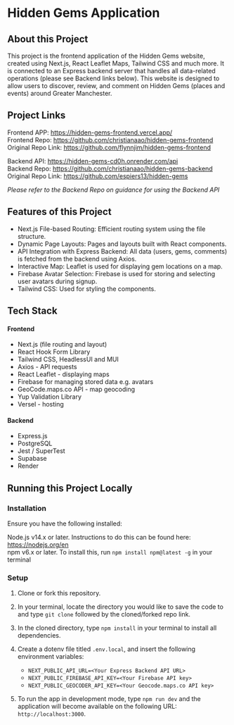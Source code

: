 # Hidden Gems Application

## About this Project

This project is the frontend application of the Hidden Gems website, created using Next.js, React Leaflet Maps, Tailwind CSS and much more. It is connected to an Express backend server that handles all data-related operations (please see Backend links below). This website is designed to allow users to discover, review, and comment on Hidden Gems (places and events) around Greater Manchester.

## Project Links

Frontend APP: https://hidden-gems-frontend.vercel.app/ <br>
Frontend Repo: https://github.com/christianaao/hidden-gems-frontend <br>
Original Repo Link: https://github.com/flynnjim/hidden-gems-frontend <br>

Backend API: https://hidden-gems-cd0h.onrender.com/api <br>
Backend Repo: https://github.com/christianaao/hidden-gems-backend <br>
Original Repo Link: https://github.com/espiers13/hidden-gems <br>

_Please refer to the Backend Repo on guidance for using the Backend API_

## Features of this Project

- Next.js File-based Routing: Efficient routing system using the file structure.
- Dynamic Page Layouts: Pages and layouts built with React components.
- API Integration with Express Backend: All data (users, gems, comments) is fetched from the backend using Axios.
- Interactive Map: Leaflet is used for displaying gem locations on a map.
- Firebase Avatar Selection: Firebase is used for storing and selecting user avatars during signup.
- Tailwind CSS: Used for styling the components.

## Tech Stack

#### Frontend

- Next.js (file routing and layout)
- React Hook Form Library
- Tailwind CSS, HeadlessUI and MUI
- Axios - API requests
- React Leaflet - displaying maps
- Firebase for managing stored data e.g. avatars
- GeoCode.maps.co API - map geocoding
- Yup Validation Library
- Versel - hosting

#### Backend

- Express.js
- PostgreSQL
- Jest / SuperTest
- Supabase
- Render

## Running this Project Locally

### Installation

Ensure you have the following installed:

Node.js v14.x or later. Instructions to do this can be found here: https://nodejs.org/en <br>
npm v6.x or later. To install this, run `npm install npm@latest -g` in your terminal

### Setup

1. Clone or fork this repository.

2. In your terminal, locate the directory you would like to save the code to and type `git clone` followed by the cloned/forked repo link.

3. In the cloned directory, type `npm install` in your terminal to install all dependencies.

4. Create a dotenv file titled `.env.local`, and insert the following environment variables:
   * `NEXT_PUBLIC_API_URL=<Your Express Backend API URL>`
   * `NEXT_PUBLIC_FIREBASE_API_KEY=<Your Firebase API key>`
   * `NEXT_PUBLIC_GEOCODER_API_KEY=<Your Geocode.maps.co API key>`

5. To run the app in development mode, type `npm run dev` and the application will become available on the following URL: `http://localhost:3000`.
